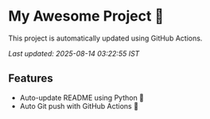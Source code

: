 # My Awesome Project 🚀

This project is automatically updated using GitHub Actions.

_Last updated: 2025-08-14 03:22:55 IST_

## Features
- Auto-update README using Python 🐍
- Auto Git push with GitHub Actions 🤖
